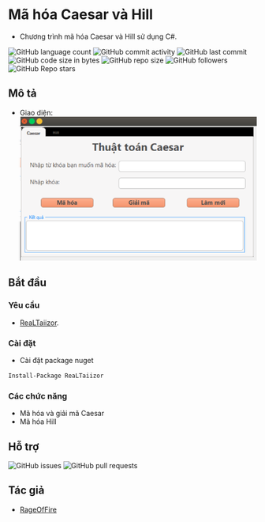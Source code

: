 # Mã hóa Caesar và Hill

* Chương trình mã hóa Caesar và Hill sử dụng C#.

![GitHub language count](https://img.shields.io/github/languages/count/RageOfFire/Caesar-and-Hill)
![GitHub commit activity](https://img.shields.io/github/commit-activity/m/RageOfFire/Caesar-and-Hill)
![GitHub last commit](https://img.shields.io/github/last-commit/RageOfFire/Caesar-and-Hill)
![GitHub code size in bytes](https://img.shields.io/github/languages/code-size/RageOfFire/Caesar-and-Hill)
![GitHub repo size](https://img.shields.io/github/repo-size/RageOfFire/Caesar-and-Hill)
![GitHub followers](https://img.shields.io/github/followers/RageOfFire)
![GitHub Repo stars](https://img.shields.io/github/stars/RageOfFire/Caesar-and-Hill)

## Mô tả

* Giao diện:
![Giao diện](/IMG/GiaoDien.png?raw=true "Giao diện")

## Bắt đầu

### Yêu cầu

* [ReaLTaiizor](https://github.com/Taiizor/ReaLTaiizor).

### Cài đặt

* Cài đặt package nuget

```sh
Install-Package ReaLTaiizor
```

### Các chức năng

* Mã hóa và giải mã Caesar
* Mã hóa Hill

## Hỗ trợ

![GitHub issues](https://img.shields.io/github/issues/RageOfFire/Caesar-and-Hill)
![GitHub pull requests](https://img.shields.io/github/issues-pr/RageOfFire/Caesar-and-Hill)

## Tác giả

* [RageOfFire](https://github.com/RageOfFire)
